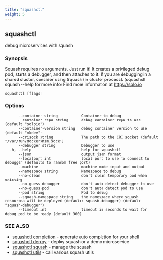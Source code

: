 ```yaml
---
title: "squashctl"
weight: 5
---
```

## squashctl

debug microservices with squash

### Synopsis

Squash requires no arguments. Just run it!
It creates a privileged debug pod, starts a debugger, and then attaches to it.
If you are debugging in a shared cluster, consider using Squash (in cluster process).
(squashctl squash --help for more info)
Find more information at https://solo.io


```
squashctl [flags]
```

### Options

```
      --container string           Container to debug
      --container-repo string      debug container repo to use (default "soloio")
      --container-version string   debug container version to use (default "mkdev")
      --crisock string             The path to the CRI socket (default "/var/run/dockershim.sock")
      --debugger string            Debugger to use
  -h, --help                       help for squashctl
      --json                       output json format
      --localport int              local port to use to connect to debugger (defaults to random free port)
      --machine                    machine mode input and output
      --namespace string           Namespace to debug
      --no-clean                   don't clean temporary pod when existing
      --no-guess-debugger          don't auto detect debugger to use
      --no-guess-pod               don't auto detect pod to use
      --pod string                 Pod to debug
      --squash-namespace string    the namespace where squash resourcea will be deployed (default: squash-debugger) (default "squash-debugger")
      --timeout int                timeout in seconds to wait for debug pod to be ready (default 300)
```

### SEE ALSO

* [squashctl completion](../squashctl_completion)	 - generate auto completion for your shell
* [squashctl deploy](../squashctl_deploy)	 - deploy squash or a demo microservice
* [squashctl squash](../squashctl_squash)	 - manage the squash
* [squashctl utils](../squashctl_utils)	 - call various squash utils

